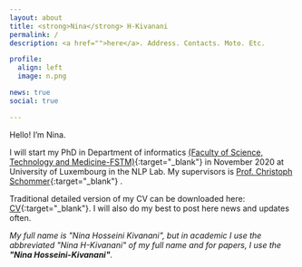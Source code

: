 ```yaml
---
layout: about
title: <strong>Nina</strong> H-Kivanani
permalink: /
description: <a href="">here</a>. Address. Contacts. Moto. Etc.

profile:
  align: left
  image: n.png

news: true
social: true

---
```

Hello! I’m Nina.

I will start my PhD in Department of informatics [(Faculty of Science, Technology and Medicine-FSTM)](http://reddit.com){:target="\_blank"} in November 2020 at University of Luxembourg in the NLP Lab. My supervisors is [Prof. Christoph Schommer](http://reddit.com){:target="\_blank"} .

Traditional detailed version of my CV can be downloaded here:
[CV](./assets/pdf){:target="\_blank"}. I will also do my best to post here news and updates often.

<!---Please go to [Projects](/Projects/){:target="\_blank"}, [CV](/CV/){:target="\_blank"}, to find out more about my work.--->


<i> My full name is "Nina Hosseini Kivanani", but in academic I use the abbreviated "Nina H-Kivanani" of my full name  and for papers, I use the <b>"Nina Hosseini-Kivanani"</b>.</i>

<p></p>
<!---
I am assistant professor at the Center for Mind/Brain Sciences, University of Trento (Italy. My research is situated at the junction of computational semantics, cognitive science and AI. I lead the Computational Approaches to Language and Meaning CALM group, focusing on investigating the link between language and worlds (the real world and others). I am particularly interested in models of semantics that bridge across formal and distributional representations of meaning. Generally speaking, I have a predilection for phenomena which still resist simple formalisation, and have therefore always been attracted to genericity and odd quantificational phenomena. I have also worked on language and vision models of quantification. You can check out my publication list here. Write your biography here. Tell the world about yourself. Link to your favorite [subreddit](http://reddit.com){:target="\_blank"}. You can put a picture in, too. The code is already in, just name your picture `prof_pic.jpg` and put it in the `img/` folder. Put your address / P.O. box / other info right below your picture. You can also disable any these elements by editing `profile` property of the YAML header of your `_pages/about.md`. Edit `_bibliography/papers.bib` and Jekyll will render your [publications page]/al-folio/publications/) automatically. Link to your social media connections, too. This theme is set up to use [Font Awesome icons](http://fortawesome.github.io/Font-Awesome/){:target="\_blank"} and [Academicons](https://jpswalsh.github.io/academicons/){:target="\_blank"}, like the ones below. Add your Facebook, Twitter, LinkedIn, Google Scholar, or just disable all of them."

 toye ghesmate profile badaz image
  address: >
    <p>555 your office number</p>
    <p>123 your address street</p>
    <p>, State 12345</p> 
-->